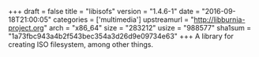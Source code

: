 +++
draft = false
title = "libisofs"
version = "1.4.6-1"
date = "2016-09-18T21:00:05"
categories = ['multimedia']
upstreamurl = "http://libburnia-project.org"
arch = "x86_64"
size = "283212"
usize = "988577"
sha1sum = "1a73fbc943a4b2f543bec354a3d26d9e09734e63"
+++
A library for creating ISO filesystem, among other things.